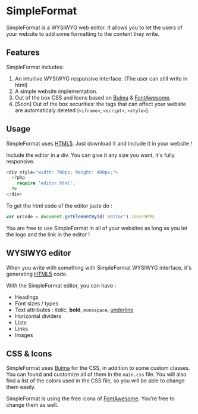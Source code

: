 # SimpleFormat

SimpleFormat is a WYSIWYG web editor.
It allows you to let the users of your website to add some formatting to the content they write.

## Features

SimpleFormat includes:
1. An intuitive WYSIWYG responsive interface. (The user can still write in html)
2. A simple website implementation.
3. Out of the box CSS and Icons based on [Bulma](https://bulma.io) & [FontAwesome](https://fontawesome.com/).
4. [Soon] Out of the box securities: the tags that can affect your website are automaticaly deleted (`<iframe>`, `<script>`, `<style>`).

## Usage

SimpleFormat uses [HTML5](https://fr.wikipedia.org/wiki/HTML5). Just download it and include it in your website !

Include the editor in a div. You can give it any size you want, it's fully responsive.

```php
<div style="width: 700px; height: 400px;">
  <?php
    require 'editor.html';
  ?>
</div>
```

To get the html code of the editor juste do :

```javascript
var urcode = document.getElementById('editor').innerHTML
```

You are free to use SimpleFormat in all of your websites as long as you let the logo and the link in the editor !

## WYSIWYG editor

When you write with something with SimpleFormat WYSIWYG interface, it's generating [HTML5](https://fr.wikipedia.org/wiki/HTML5) code.

With the SimpleFormat editor, you can have :

* Headings
* Font sizes / types
* Text attributes :
  _italic_, **bold**, `monospace`, [underline]()
* Horizontal dividers
* Lists
* Links
* Images

## CSS & Icons

SimpleFormat uses [Bulma](https://bulma.io) for the CSS, in addition to some custom classes. You can found and customize all of them in the `main.css` file. You will also find a list of the colors used in the CSS file, so you will be able to change them easily.

SimpleFormat is using the free icons of [FontAwesome](https://fontawesome.com/). You're free to change them as well.
